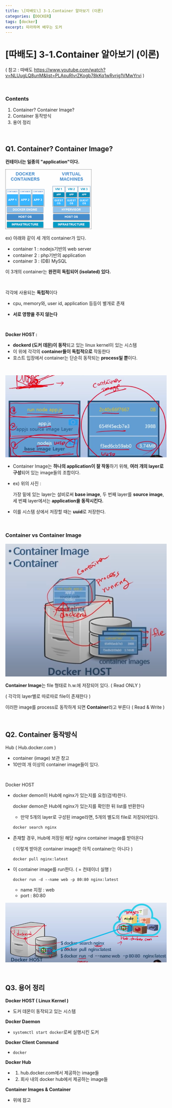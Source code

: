 ```yaml
---
title: \[따배도\] 3-1.Container 알아보기 (이론)
categories: [DOCKER]
tags: [docker]
excerpt: 따라하며 배우는 도커
---
```


<script src="https://cdn.mathjax.org/mathjax/latest/MathJax.js?config=TeX-AMS-MML_HTMLorMML" type="text/javascript"></script>

# \[따배도] 3-1.Container 알아보기 (이론)

( 참고 : 따배도 https://www.youtube.com/watch?v=NLUugLQ8unM&list=PLApuRlvrZKogb78kKq1wRvrjg1VMwYrvi )

<br>

### Contents

1. Container? Container Image?
2. Container 동작방식
3. 용어 정리

<br>

## Q1. Container? Container Image?

**컨테이너는 일종의 "application"이다.**

![figure2](/assets/img/docker/img43.png)

ex) 아래와 같이 세 개의 container가 있다.

- container 1 : nodejs기반의 web server
- container 2 : php기반의 application
- container 3 : (DB) MySQL

이 3개의 container는 **완전히 독립되어 (isolated) 있다.**

<br>

각각에 사용되는 **독립적**이다

- cpu, memory와, user id, application 등등이 별개로 존재

- **서로 영향을 주지 않는다**

<br>

**Docker HOST :**

- **dockerd (도커 데몬)이 동작**되고 있는 linux kernel이 있는 시스템
- 이 위에 각각의 **container들이 독립적으로** 작동한다
- 호스트 입장에서 container는 단순히 동작되는 **process일 뿐**이다.

<br>

![figure2](/assets/img/docker/img44.png)


- Container Image는 **하나의 application이 잘 작동**하기 위해, **여러 개의 layer로 구성**되어 있는 image들의 조합이다.

- ex) 위의 사진 : 

  가장 밑에 있는 layer는 설비로써 **base image**, 두 번째 layer를 **source image**, 세 번쨰 layer에서는 **application을 동작시킨다.**

- 이를 시스템 상에서 저장할 때는 **uuid**로 저장한다.

<br>

### Container vs Container Image

![figure2](/assets/img/docker/img45.png)
<br>

**Container Image**는 file 형태로 h.w.에 저장되어 있다.  ( Read ONLY )

( 각각의 layer별로 따로따로 file이 존재한다 )

이러한 image를 process로 동작하게 되면 **Container**라고 부른다 ( Read & Write )

<br>

## Q2. Container 동작방식

Hub ( Hub.docker.com )

- container (image) 보관 창고
- 10만여 개 이상의 container image들이 있다.

<br>

Docker HOST

- docker demon이 Hub에 nginx가 있는지를 요청(검색)한다.

  docker demon은 Hub에 nginx가 있는지를 확인한 뒤 list를 반환한다

  - 만약 5개의 layer로 구성된 image라면, 5개의 별도의 file로 저장되어있다.

  ```bash
  docker search nginx
  ```

- 존재할 경우, Hub에 저장된 해당 nginx container image를 받아온다

  ( 이렇게 받아온 container image은 아직 container는 아니다 )

  ```
  docker pull nginx:latest
  ```

- 이 container image를 run한다. ( = 컨테이너 실행 )

  ```
  docker run -d --name web -p 80:80 nginx:latest
  ```

  - name 지정 : web
  - port : 80:80
    

![figure2](/assets/img/docker/img46.png)


<br>

## Q3. 용어 정리

**Docker HOST ( Linux Kernel )**

- 도커 데몬이 동작되고 있는 시스템

**Docker Daemon**

- `systemctl start docker`로써 실행시킨 도커

**Docker Client Command**

- `docker`

**Docker Hub**

- 1) hub.docker.com에서 제공하는 image들
- 2) 회사 내의 docker hub에서 제공하는 image들

**Container Images & Container**

- 위에 참고